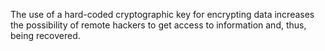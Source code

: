 The use of a hard-coded cryptographic key for encrypting data increases the possibility of remote hackers to get access to information and, thus, being recovered.
